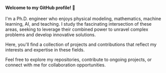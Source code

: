 #### Welcome to my GitHub profile! 👋

I'm a Ph.D. engineer who enjoys physical modeling, mathematics, machine learning, AI, and teaching. I study the fascinating intersection of these areas, seeking to leverage their combined power to unravel complex problems and develop innovative solutions.

Here, you'll find a collection of projects and contributions that reflect my interests and expertise in these fields.

Feel free to explore my repositories, contribute to ongoing projects, or connect with me for collaboration opportunities.


